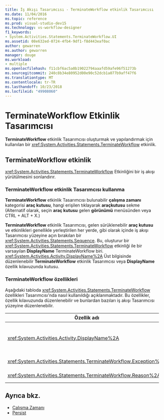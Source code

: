 ```yaml
---
title: İş Akışı Tasarımcısı - TerminateWorkflow etkinlik Tasarımcısı
ms.date: 11/04/2016
ms.topic: reference
ms.prod: visual-studio-dev15
ms.technology: vs-workflow-designer
f1_keywords:
- System.Activities.Statements.TerminateWorkflow.UI
ms.assetid: 08e632ed-0724-4fb4-9df1-f8d443eaf0ac
author: gewarren
ms.author: gewarren
manager: douge
ms.workload:
- multiple
ms.openlocfilehash: f11cbf6ac5a0b19022794aaafd59afe96f51273b
ms.sourcegitcommit: 240c8b34e80952d00e90c52dcb1a077b9aff47f6
ms.translationtype: MT
ms.contentlocale: tr-TR
ms.lasthandoff: 10/23/2018
ms.locfileid: "49908060"
---
```

# <a name="terminateworkflow-activity-designer"></a>TerminateWorkflow Etkinlik Tasarımcısı

**TerminateWorkflow** etkinlik Tasarımcısı oluşturmak ve yapılandırmak için kullanılan bir <xref:System.Activities.Statements.TerminateWorkflow> etkinlik.

## <a name="the-terminateworkflow-activity"></a>TerminateWorkflow etkinlik

<xref:System.Activities.Statements.TerminateWorkflow> Etkinliğini bir iş akışı yürütülmesini sonlandırır.

### <a name="using-the-terminateworkflow-activity-designer"></a>TerminateWorkflow etkinlik Tasarımcısı kullanma

**TerminateWorkflow** etkinlik Tasarımcısı bulunabilir **çalışma zamanı** kategorisi **araç kutusu**, hangi erişilen tıklayarak **araçkutusu** sekme (Alternatif olarak, seçin **araç kutusu** gelen **görünümü** menüsünden veya CTRL + ALT + X.)

**TerminateWorkflow** etkinlik Tasarımcısı, gelen sürüklenebilir **araç kutusu** ve etkinlikleri genellikle yerleştirilen her yerde, gibi olarak içinde iş akışı Tasarımcısı yüzeyine açın bırakılan bir <xref:System.Activities.Statements.Sequence>. Bu, oluşturur bir <xref:System.Activities.Statements.TerminateWorkflow> etkinliği ile bir varsayılan **DisplayName** TerminateWorkflow biri. <xref:System.Activities.Activity.DisplayName%2A> Üst bilgisinde düzenlenebilir **TerminateWorkflow** etkinlik Tasarımcısı veya **DisplayName** özellik kılavuzunda kutusu.

### <a name="the-terminateworkflow-properties"></a>TerminateWorkflow özellikleri

Aşağıdaki tabloda <xref:System.Activities.Statements.TerminateWorkflow> özellikleri Tasarımcısı'nda nasıl kullanıldığı açıklanmaktadır. Bu özellikler, özellik kılavuzunda düzenlenebilir ve bunlardan bazıları iş akışı Tasarımcısı yüzeyine düzenlenebilir.

|Özellik adı|Gerekli|Kullanım|
|-|--------------|-|
|<xref:System.Activities.Activity.DisplayName%2A>|False|Kolay adı <xref:System.Activities.Statements.TerminateWorkflow> etkinlik. TerminateWorkflow varsayılandır. Görünen ad kesinlikle gerekli olmamakla birlikte, bir görünen ad kullanmak için en iyi bir uygulamadır.|
|<xref:System.Activities.Statements.TerminateWorkflow.Exception%2A>|False|İş akışı sonlandırıldığında oluşturulacak özel durum. Bu özellik, özellik kılavuzunda ayarlayın.|
|<xref:System.Activities.Statements.TerminateWorkflow.Reason%2A>|False|İş akışı neden sonlandırıldı açıklayan nedeni. Bu özellik, özellik kılavuzunda ayarlayın.|

## <a name="see-also"></a>Ayrıca bkz.

- [Çalışma Zamanı](../workflow-designer/runtime-activity-designers.md)
- [Persist](../workflow-designer/persist-activity-designer.md)